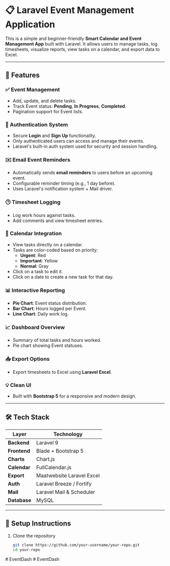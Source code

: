 # 📋 Laravel Event Management Application

This is a simple and beginner-friendly **Smart Calendar and Event Management App** built with Laravel. It allows users to manage tasks, log timesheets, visualize reports, view tasks on a calendar, and export data to Excel.

---

## 🚀 Features

### ✅ Event Management
- Add, update, and delete tasks.
- Track Event status: **Pending**, **In Progress**, **Completed**.
- Pagination support for Event lists.

### 🔐 Authentication System
- Secure **Login** and **Sign Up** functionality.
- Only authenticated users can access and manage their events.
- Laravel's built-in auth system used for security and session handling.

### ✉️ Email Event Reminders
- Automatically sends **email reminders** to users before an upcoming event.
- Configurable reminder timing (e.g., 1 day before).
- Uses Laravel's notification system + Mail driver.

### 🕒 Timesheet Logging
- Log work hours against tasks.
- Add comments and view timesheet entries.

### 📅 Calendar Integration
- View tasks directly on a calendar.
- Tasks are color-coded based on priority:
  - **Urgent**: Red
  - **Important**: Yellow
  - **Normal**: Gray
- Click on a task to edit it.
- Click on a date to create a new task for that day.

### 📊 Interactive Reporting
- **Pie Chart**: Event status distribution.
- **Bar Chart**: Hours logged per Event.
- **Line Chart**: Daily work log.

### 📈 Dashboard Overview
- Summary of total tasks and hours worked.
- Pie chart showing Event statuses.

### 📥 Export Options
- Export timesheets to Excel using **Laravel Excel**.

### 💡 Clean UI
- Built with **Bootstrap 5** for a responsive and modern design.

---

## 🛠️ Tech Stack

| Layer       | Technology                |
|-------------|---------------------------|
| **Backend** | Laravel 9                 |
| **Frontend**| Blade + Bootstrap 5       |
| **Charts**  | Chart.js                  |
| **Calendar**| FullCalendar.js           |
| **Export**  | Maatwebsite Laravel Excel |
| **Auth**    | Laravel Breeze / Fortify  |
| **Mail**    | Laravel Mail & Scheduler  |
| **Database**| MySQL                     |

---

## 🔧 Setup Instructions

1. Clone the repository  
   ```bash
   git clone https://github.com/your-username/your-repo.git
   cd your-repo
#   E v e n t D a s h  
 #   E v e n t D a s h  
 